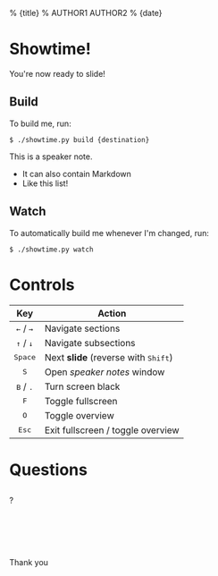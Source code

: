 % {title}
% AUTHOR1
  AUTHOR2
% {date}

# Showtime!

You're now ready to slide!

## Build

To build me, run:

```
$ ./showtime.py build {destination}
```

<aside class="notes">
This is a speaker note.

- It can also contain Markdown
- Like this list!
</aside>

## Watch

To automatically build me whenever I'm changed, run:

```
$ ./showtime.py watch
```

# Controls

Key                         | Action
:--------------------------:|----------------------------------
<kbd>←</kbd> / <kbd>→</kbd> | Navigate sections
<kbd>↑</kbd> / <kbd>↓</kbd> | Navigate subsections
<kbd>Space</kbd>            | Next **slide** (reverse with <kbd>Shift</kbd>)
<kbd>S</kbd>                | Open *speaker notes* window
<kbd>B</kbd> / <kbd>.</kbd> | Turn screen black
<kbd>F</kbd>                | Toggle fullscreen
<kbd>O</kbd>                | Toggle overview
<kbd>Esc</kbd>              | Exit fullscreen / toggle overview

# Questions

##

<p class="huge">?</p>

##

<br><br><br><p class="big">Thank you</p>